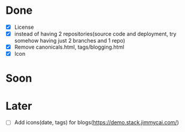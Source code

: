 # Done
- [x] License
- [x] instead of having 2 repositories(source code and deployment, try somehow having just 2 branches and 1 repo)
- [x] Remove canonicals.html, tags/blogging.html
- [x] Icon

# Soon

# Later
- [ ] Add icons(date, tags) for blogs(https://demo.stack.jimmycai.com/)
